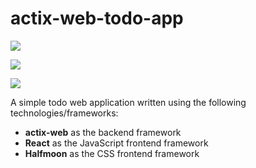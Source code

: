 # actix-web-todo-app

![](https://user-images.githubusercontent.com/45960387/110206507-0d2c7900-7eb9-11eb-9472-b6fea85f6e40.png)

![](https://user-images.githubusercontent.com/45960387/110206450-a9a24b80-7eb8-11eb-9f2a-0d829fab7e5b.png)

![](https://user-images.githubusercontent.com/45960387/110206454-b0c95980-7eb8-11eb-80e9-ad5ced30bfe4.png)

A simple todo web application written using the following technologies/frameworks:

- **actix-web** as the backend framework
- **React** as the JavaScript frontend framework
- **Halfmoon** as the CSS frontend framework
